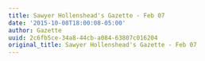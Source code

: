 ```yaml
---
title: Sawyer Hollenshead's Gazette - Feb 07
date: '2015-10-08T18:00:08-05:00'
author: Gazette
uuid: 2c6fb5ce-34a8-44cb-a084-63807c016204
original_title: Sawyer Hollenshead's Gazette - Feb 07
---
```


